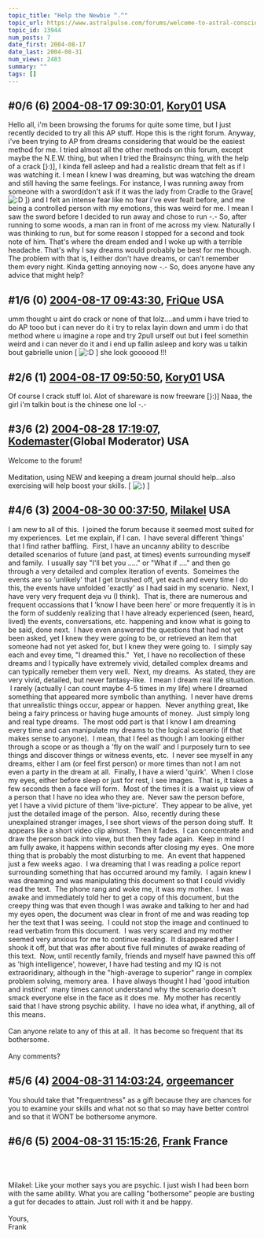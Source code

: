 ```yaml
---
topic_title: "Help the Newbie ^.^"
topic_url: https://www.astralpulse.com/forums/welcome-to-astral-consciousness!/help-the-newbie
topic_id: 13944
num_posts: 7
date_first: 2004-08-17
date_last: 2004-08-31
num_views: 2483
summary: ""
tags: []
---
```


## \#0/6 (6) [2004-08-17 09:30:01](https://www.astralpulse.com/forums/index.php?msg=128828), [Kory01](https://www.astralpulse.com/forums/profile/?u=6259) USA ##
<section>
Hello all, i'm been browsing the forums for quite some time, but I just recently decided to try all this AP stuff. Hope this is the right forum. Anyway, i've been trying to AP from dreams considering that would be the easiest method for me. I tried almost all the other methods on this forum, except maybe the N.E.W. thing, but when I tried the Brainsync thing, with the help of a crack [}:)], I kinda fell asleep and had a realistic dream that felt as if I was watching it. I mean I knew I was dreaming, but was watching the dream and still having the same feelings. For instance, I was running away from someone with a sword(don't ask if it was the lady from Cradle to the Grave[
<img alt=":D" class="smiley" src="https://www.astralpulse.com/forums/Smileys/fugue/cheesy.png" title="Cheesy"/>
]) and I felt an intense fear like no fear i've ever fealt before, and me being a controlled person with my emotions, this was weird for me. I mean I saw the sword before I decided to run away and chose to run -.- So, after running to some woods, a man ran in front of me across my view. Naturally I was thinking to run, but for some reason I stopped for a second and took note of him. That's where the dream ended and I woke up with a terrible headache. That's why I say dreams would probably be best for me though. The problem with that is, I either don't have dreams, or can't remember them every night. Kinda getting annoying now -.- So, does anyone have any advice that might help?
</section>

## \#1/6 (0) [2004-08-17 09:43:30](https://www.astralpulse.com/forums/index.php?msg=109957), [FriQue](https://www.astralpulse.com/forums/profile/?u=6677) USA ##
<section>
umm thought u aint do crack or none of that lolz....and umm i have tried to do AP tooo but i can never do it i try to relax layin down and umm i do that method where u imagine a rope and try 2pull urself out but i feel somethin weird and i can never do it and i end up fallin asleep and kory was u talkin bout gabrielle union [
<img alt=":D" class="smiley" src="https://www.astralpulse.com/forums/Smileys/fugue/cheesy.png" title="Cheesy"/>
] she look goooood !!!
</section>

## \#2/6 (1) [2004-08-17 09:50:50](https://www.astralpulse.com/forums/index.php?msg=109960), [Kory01](https://www.astralpulse.com/forums/profile/?u=6259) USA ##
<section>
Of course I crack stuff lol. Alot of shareware is now freeware [}:)] Naaa, the girl i'm talkin bout is the chinese one lol -.-
</section>

## \#3/6 (2) [2004-08-28 17:19:07](https://www.astralpulse.com/forums/index.php?msg=111735), [Kodemaster](https://www.astralpulse.com/forums/profile/?u=426)(Global Moderator) USA ##
<section>
Welcome to the forum!
<br>
<br>
Meditation, using NEW and keeping a dream journal should help...also exercising will help boost your skills. [
<img alt=":)" class="smiley" src="https://www.astralpulse.com/forums/Smileys/fugue/smiley.png" title="Smiley"/>
]
</section>

## \#4/6 (3) [2004-08-30 00:37:50](https://www.astralpulse.com/forums/index.php?msg=111887), [Milakel](https://www.astralpulse.com/forums/profile/?u=6793) USA ##
<section>
I am new to all of this.  I joined the forum because it seemed most suited for my experiences.  Let me explain, if I can.  I have several different 'things' that I find rather baffling.  First, I have an uncanny ability to describe detailed scenarios of future (and past, at times) events surrounding myself and family.  I usually say "I'll bet you ....." or "What if ...." and then go through a very detailed and complex iteration of events.  Someimes the events are so 'unlikely' that I get brushed off, yet each and every time I do this, the events have unfolded 'exactly' as I had said in my scenario.  Next, I have very very frequent deja vu (I think).  That is, there are numerous and frequent occassions that I 'know I have been here' or more frequently it is in the form of suddenly realizing that I have already experienced (seen, heard, lived) the events, conversations, etc. happening and know what is going to be said, done next.  I have even answered the questions that had not yet been asked, yet I knew they were going to be, or retrieved an item that someone had not yet asked for, but I knew they were going to.  I simply say each and evey time, "I dreamed this."  Yet, I have no recollection of these dreams and I typically have extremely vivid, detailed complex dreams and can typically remeber them very well.  Next, my dreams.  As stated, they are very vivid, detailed, but never fantasy-like.  I mean I dream real life situation.  I rarely (actually I can count maybe 4-5 times in my life) where I dreamed something that appeared more symbolic than anything.  I never have drems that unrealistic things occur, appear or happen.  Never anything great, like being a fairy princess or having huge amounts of money.  Just simply long and real type dreams.  The most odd part is that I know I am dreaming every time and can manipulate my dreams to the logical scenario (if that makes sense to anyone).  I mean, that I feel as though I am looking either through a scope or as though a 'fly on the wall' and I purposely turn to see things and discover things or witness events, etc.  I never see myself in any dreams, either I am (or feel first person) or more times than not I am not even a party in the dream at all.  Finally, I have a wierd 'quirk'.  When I close my eyes, either before sleep or just for rest, I see images.  That is, it takes a few seconds then a face will form.  Most of the times it is a waist up view of a person that I have no idea who they are.  Never saw the person before, yet I have a vivid picture of them 'live-picture'.  They appear to be alive, yet just the detailed image of the person.  Also, recently during these unexplained stranger images, I see short views of the person doing stuff.  It appears like a short video clip almost.  Then it fades.  I can concentrate and draw the person back into view, but then they fade again.  Keep in mind I am fully awake, it happens within seconds after closing my eyes.  One more thing that is probably the most disturbing to me.  An event that happened just a few weeks agao.  I wa dreaming that I was reading a police report surrounding something that has occurred around my family.  I again knew I was dreaming and was manipulating this document so that I could vividly read the text.  The phone rang and woke me, it was my mother.  I was awake and immediately told her to get a copy of this document, but the creepy thing was that even though I was awake and talking to her and had my eyes open, the document was clear in front of me and was reading top her the text that I was seeing.  I could not stop the image and continued to read verbatim from this document.  I was very scared and my mother seemed very anxious for me to continue reading.  It disappeared after I shook it off, but that was after about five full minutes of awake reading of this text.  Now, until recently family, friends and myself have pawned this off as 'high intelligence', however, I have had testing and my IQ is not extraoridinary, although in the "high-average to superior" range in complex problem solving, memory area.  I have always thought I had 'good intuition and instinct'  many times cannot understand why the scenario doesn't smack everyone else in the face as it does me.  My mother has recently said that I have strong psychic ability.  I have no idea what, if anything, all of this means.
<br>
<br>
Can anyone relate to any of this at all.  It has become so frequent that its bothersome.
<br>
<br>
Any comments?
</section>

## \#5/6 (4) [2004-08-31 14:03:24](https://www.astralpulse.com/forums/index.php?msg=112116), [orgeemancer](https://www.astralpulse.com/forums/profile/?u=6695)  ##
<section>
You should take that "frequentness" as a gift because they are chances for you to examine your skills and what not so that so may have better control and so that it WONT be bothersome anymore.
</section>

## \#6/6 (5) [2004-08-31 15:15:26](https://www.astralpulse.com/forums/index.php?msg=112129), [Frank](https://www.astralpulse.com/forums/profile/?u=359) France ##
<section>
<br>
<br>
<br>
Milakel: Like your mother says you are psychic. I just wish I had been born with the same ability. What you are calling "bothersome" people are busting a gut for decades to attain. Just roll with it and be happy.
<br>
<br>
Yours,
<br>
Frank
<br>
<br>
<br>
<br>
</section>